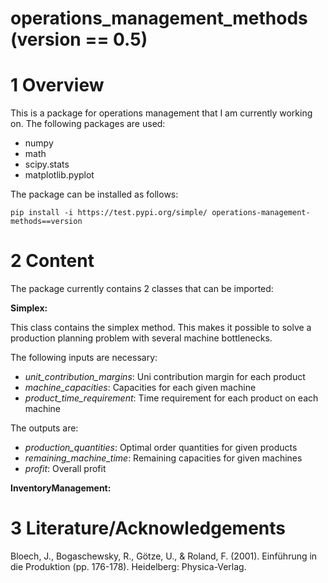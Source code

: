 # operations_management_methods (version == 0.5)

# 1 Overview

This is a package for operations management that I am currently working on. The following packages are used:
- numpy
- math
- scipy.stats
- matplotlib.pyplot

The package can be installed as follows:

`pip install -i https://test.pypi.org/simple/ operations-management-methods==version`

# 2 Content

The package currently contains 2 classes that can be imported:

**Simplex:**

This class contains the simplex method. This makes it possible to solve a production planning problem with several machine bottlenecks.

The following inputs are necessary:
- *unit_contribution_margins*: Uni contribution margin for each product 
- *machine_capacities*: Capacities for each given machine
- *product_time_requirement*: Time requirement for each product on each machine

The outputs are:
- *production_quantities*: Optimal order quantities for given products
- *remaining_machine_time*: Remaining capacities for given machines
- *profit*: Overall profit


**InventoryManagement:**



# 3 Literature/Acknowledgements

Bloech, J., Bogaschewsky, R., Götze, U., & Roland, F. (2001). Einführung in die Produktion (pp. 176-178). Heidelberg: Physica-Verlag.
